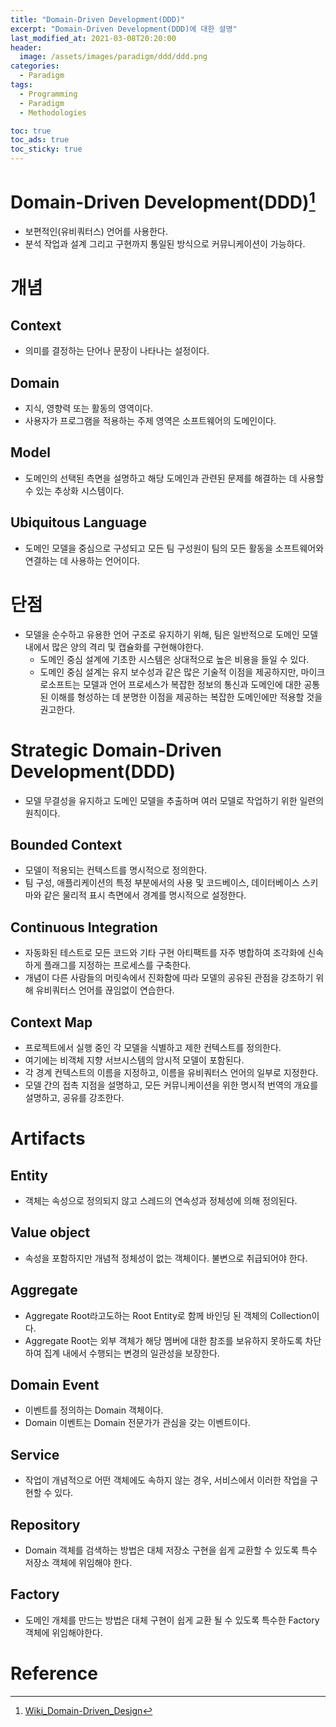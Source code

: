 ```yaml
---
title: "Domain-Driven Development(DDD)"
excerpt: "Domain-Driven Development(DDD)에 대한 설명"
last_modified_at: 2021-03-08T20:20:00
header:
  image: /assets/images/paradigm/ddd/ddd.png
categories:
  - Paradigm
tags:
  - Programming
  - Paradigm
  - Methodologies

toc: true
toc_ads: true
toc_sticky: true
---
```

# Domain-Driven Development(DDD)[^DDD]
- 보편적인(유비쿼터스) 언어를 사용한다.
- 분석 작업과 설계 그리고 구현까지 통일된 방식으로 커뮤니케이션이 가능하다.

# 개념
## Context
- 의미를 결정하는 단어나 문장이 나타나는 설정이다.

## Domain
- 지식, 영향력 또는 활동의 영역이다.
- 사용자가 프로그램을 적용하는 주제 영역은 소프트웨어의 도메인이다.

## Model
- 도메인의 선택된 측면을 설명하고 해당 도메인과 관련된 문제를 해결하는 데 사용할 수 있는 추상화 시스템이다.

## Ubiquitous Language
- 도메인 모델을 중심으로 구성되고 모든 팀 구성원이 팀의 모든 활동을 소프트웨어와 연결하는 데 사용하는 언어이다.

# 단점
- 모델을 순수하고 유용한 언어 구조로 유지하기 위해, 팀은 일반적으로 도메인 모델 내에서 많은 양의 격리 및 캡슐화를 구현해야한다.
  * 도메인 중심 설계에 기초한 시스템은 상대적으로 높은 비용을 들일 수 있다.
  * 도메인 중심 설계는 유지 보수성과 같은 많은 기술적 이점을 제공하지만, 마이크로소프트는 모델과 언어 프로세스가 복잡한 정보의 통신과 도메인에 대한 공통된 이해를 형성하는 데 분명한 이점을 제공하는 복잡한 도메인에만 적용할 것을 권고한다.

# Strategic Domain-Driven Development(DDD)
- 모델 무결성을 유지하고 도메인 모델을 추출하며 여러 모델로 작업하기 위한 일련의 원칙이다.

## Bounded Context
- 모델이 적용되는 컨텍스트를 명시적으로 정의한다.
- 팀 구성, 애플리케이션의 특정 부분에서의 사용 및 코드베이스, 데이터베이스 스키마와 같은 물리적 표시 측면에서 경계를 명시적으로 설정한다.

## Continuous Integration
- 자동화된 테스트로 모든 코드와 기타 구현 아티팩트를 자주 병합하여 조각화에 신속하게 플래그를 지정하는 프로세스를 구축한다.
- 개념이 다른 사람들의 머릿속에서 진화함에 따라 모델의 공유된 관점을 강조하기 위해 유비쿼터스 언어를 끊임없이 연습한다.

## Context Map
- 프로젝트에서 실행 중인 각 모델을 식별하고 제한 컨텍스트를 정의한다.
- 여기에는 비객체 지향 서브시스템의 암시적 모델이 포함된다.
- 각 경계 컨텍스트의 이름을 지정하고, 이름을 유비쿼터스 언어의 일부로 지정한다.
- 모델 간의 접촉 지점을 설명하고, 모든 커뮤니케이션을 위한 명시적 번역의 개요를 설명하고, 공유를 강조한다.

# Artifacts
## Entity
- 객체는 속성으로 정의되지 않고 스레드의 연속성과 정체성에 의해 정의된다.

## Value object
- 속성을 포함하지만 개념적 정체성이 없는 객체이다. 불변으로 취급되어야 한다.

## Aggregate
- Aggregate Root라고도하는 Root Entity로 함께 바인딩 된 객체의 Collection이다.
- Aggregate Root는 외부 객체가 해당 멤버에 대한 참조를 보유하지 못하도록 차단하여 집계 내에서 수행되는 변경의 일관성을 보장한다.

## Domain Event
- 이벤트를 정의하는 Domain 객체이다.
- Domain 이벤트는 Domain 전문가가 관심을 갖는 이벤트이다.

## Service
- 작업이 개념적으로 어떤 객체에도 속하지 않는 경우, 서비스에서 이러한 작업을 구현할 수 있다.

## Repository
- Domain 객체를 검색하는 방법은 대체 저장소 구현을 쉽게 교환할 수 있도록 특수 저장소 객체에 위임해야 한다.

## Factory
- 도메인 개체를 만드는 방법은 대체 구현이 쉽게 교환 될 수 있도록 특수한 Factory 객체에 위임해야한다.

# Reference
[^DDD]: [Wiki_Domain-Driven_Design](https://en.wikipedia.org/wiki/Domain-driven_design)